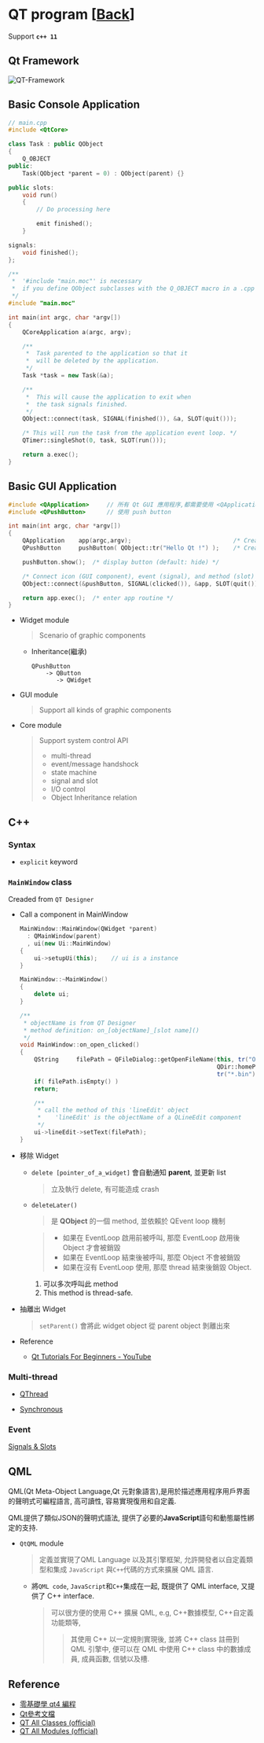 # QT program [[Back](note_qt.md)]

Support **`c++ 11`**

## Qt Framework

![QT-Framework](Qt_Framework.jpg)

## Basic Console Application

```c++
// main.cpp
#include <QtCore>

class Task : public QObject
{
    Q_OBJECT
public:
    Task(QObject *parent = 0) : QObject(parent) {}

public slots:
    void run()
    {
        // Do processing here

        emit finished();
    }

signals:
    void finished();
};

/**
 *  '#include "main.moc"' is necessary
 *  if you define QObject subclasses with the Q_OBJECT macro in a .cpp file.
 */
#include "main.moc"

int main(int argc, char *argv[])
{
    QCoreApplication a(argc, argv);

    /**
     *  Task parented to the application so that it
     *  will be deleted by the application.
     */
    Task *task = new Task(&a);

    /**
     *  This will cause the application to exit when
     *  the task signals finished.
     */
    QObject::connect(task, SIGNAL(finished()), &a, SLOT(quit()));

    /* This will run the task from the application event loop. */
    QTimer::singleShot(0, task, SLOT(run()));

    return a.exec();
}
```

## Basic GUI Application

```c++
#include <QApplication>     // 所有 Qt GUI 應用程序,都需要使用 <QApplication>
#include <QPushButton>      // 使用 push button

int main(int argc, char *argv[])
{
    QApplication    app(argc,argv);                             /* Create a app object */
    QPushButton     pushButton( QObject::tr("Hello Qt !") );    /* Create a button component of widget */

    pushButton.show();  /* display button (default: hide) */

    /* Connect icon (GUI component), event (signal), and method (slot) */
    QObject::connect(&pushButton, SIGNAL(clicked()), &app, SLOT(quit()));

    return app.exec();  /* enter app routine */
}
```

+ Widget module
    > Scenario of graphic components

    - Inheritance(繼承)

        ```
        QPushButton
            -> QButton
               -> QWidget
        ```

+ GUI module
    > Support all kinds of graphic components

+ Core module
    > Support system control API
    > + multi-thread
    > + event/message handshock
    > + state machine
    > + signal and slot
    > + I/O control
    > + Object Inheritance relation


## C++

### Syntax

+ `explicit` keyword


### `MainWindow` class

Creaded from `QT Designer`

+ Call a component in MainWindow

    ```c++
    MainWindow::MainWindow(QWidget *parent)
      : QMainWindow(parent)
      , ui(new Ui::MainWindow)
    {
        ui->setupUi(this);    // ui is a instance
    }

    MainWindow::~MainWindow()
    {
        delete ui;
    }

    /**
     * objectName is from QT Designer
     * method definition: on_[objectName]_[slot name]()
     */
    void MainWindow::on_open_clicked()
    {
        QString     filePath = QFileDialog::getOpenFileName(this, tr("Open"),
                                                            QDir::homePath(),
                                                            tr("*.bin"));
        if( filePath.isEmpty() )
        return;

        /**
         * call the method of this 'lineEdit' object
         *    'lineEdit' is the objectName of a QLineEdit component
         */
        ui->lineEdit->setText(filePath);
    }
    ```

+ 移除 Widget
    - `delete [pointer_of_a_widget]` 會自動通知 **parent**, 並更新 list
        > 立及執行 delete, 有可能造成 crash

    - `deleteLater()`
        > 是 **QObject** 的一個 method, 並依賴於 QEvent loop 機制

        > + 如果在 EventLoop 啟用前被呼叫, 那麼 EventLoop 啟用後 Object 才會被銷毀
        > + 如果在 EventLoop 結束後被呼叫, 那麼 Object 不會被銷毀
        > + 如果在沒有 EventLoop 使用, 那麼 thread 結束後銷毀 Object.

        1. 可以多次呼叫此 method
        1. This method is thread-safe.


+ 抽離出 Widget
    > `setParent()` 會將此 widget object 從 parent object 剝離出來


+ Reference

    - [Qt Tutorials For Beginners - YouTube](https://www.youtube.com/watch?v=EkjaiDsiM-Q&list=PLS1QulWo1RIZiBcTr5urECberTITj7gjA)


### Multi-thread

+ [QThread](note_qthread.md)

+ [Synchronous](note_qt_thread_sync.md)

### Event

[Signals & Slots](note_qt_signals_slots.md)


## QML

QML(Qt Meta-Object Language,Qt 元對象語言),是用於描述應用程序用戶界面的聲明式可編程語言, 高可讀性, 容易實現復用和自定義.

QML提供了類似JSON的聲明式語法, 提供了必要的**JavaScript**語句和動態屬性綁定的支持.

+ `QtQML` module
    > 定義並實現了QML Language 以及其引擎框架, 允許開發者以自定義類型和集成 `JavaScript` 與`C++`代碼的方式來擴展 QML 語言.

    - 將`QML code`, `JavaScript`和`C++`集成在一起, 既提供了 QML interface, 又提供了 C++ interface.
        > 可以很方便的使用 C++ 擴展 QML, e.g, C++數據模型, C++自定義功能類等,
        >> 其使用 C++ 以一定規則實現後, 並將 C++ class 註冊到 QML 引擎中, 便可以在 QML 中使用 C++ class 中的數據成員, 成員函數, 信號以及槽.

## Reference

+ [零基礎學 qt4 編程](https://wizardforcel.gitbooks.io/wudi-qt4/content/index.html)
+ [Qt參考文檔](https://documentation.help/Qt-3.0.5/index.html)
+ [QT All Classes (official)](https://doc.qt.io/qt-5.15/classes.html)
+ [QT All Modules (official)](https://doc.qt.io/qt-5/qtmodules.html)

